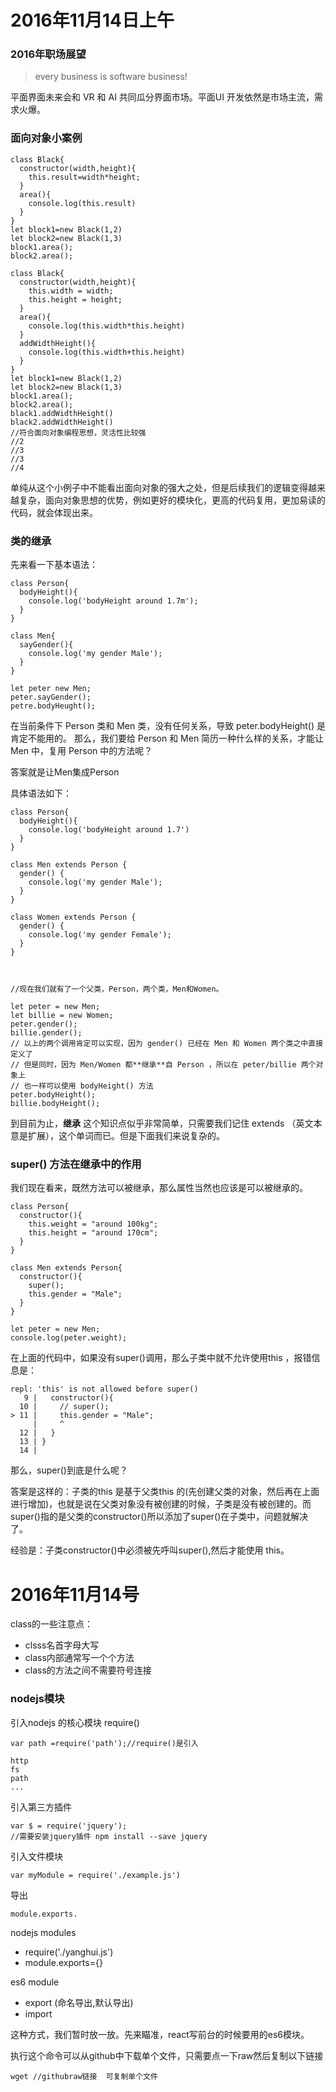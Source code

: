 # 2016年11月14日上午

### 2016年职场展望

> every business is software business!

平面界面未来会和 VR 和 AI 共同瓜分界面市场。平面UI 开发依然是市场主流，需求火爆。

### 面向对象小案例

```
class Black{
  constructor(width,height){
    this.result=width*height;
  }
  area(){
    console.log(this.result)
  }
}
let block1=new Black(1,2)
let block2=new Black(1,3)
block1.area();
block2.area();

```

```
class Black{
  constructor(width,height){
    this.width = width;
    this.height = height;
  }
  area(){
    console.log(this.width*this.height)
  }
  addWidthHeight(){
    console.log(this.width+this.height)
  }
}
let block1=new Black(1,2)
let block2=new Black(1,3)
block1.area();
block2.area();
black1.addWidthHeight()
black2.addWidthHeight()
//符合面向对象编程思想，灵活性比较强
//2
//3
//3
//4
```

单纯从这个小例子中不能看出面向对象的强大之处，但是后续我们的逻辑变得越来越复杂，面向对象思想的优势，例如更好的模块化，更高的代码复用，更加易读的代码，就会体现出来。

### 类的继承

先来看一下基本语法：

```
class Person{
  bodyHeight(){
    console.log('bodyHeight around 1.7m');
  }
}
```

```
class Men{
  sayGender(){
    console.log('my gender Male');
  }
}
```
```
let peter new Men;
peter.sayGender();
petre.bodyHeught();

```

在当前条件下 Person 类和 Men 类，没有任何关系，导致 peter.bodyHeight() 是肯定不能用的。 那么，我们要给 Person 和 Men 简历一种什么样的关系，才能让 Men 中，复用 Person 中的方法呢？

答案就是让Men集成Person

具体语法如下：
```
class Person{
  bodyHeight(){
    console.log('bodyHeight around 1.7')
  }
}

class Men extends Person {
  gender() {
    console.log('my gender Male');
  }
}

class Women extends Person {
  gender() {
    console.log('my gender Female');
  }
}



//现在我们就有了一个父类，Person，两个类，Men和Women。

let peter = new Men;
let billie = new Women;
peter.gender();
billie.gender();
// 以上的两个调用肯定可以实现，因为 gender() 已经在 Men 和 Women 两个类之中直接定义了
// 但是同时，因为 Men/Women 都**继承**自 Person ，所以在 peter/billie 两个对象上
// 也一样可以使用 bodyHeight() 方法
peter.bodyHeight();
billie.bodyHeight();
```

到目前为止，**继承** 这个知识点似乎非常简单，只需要我们记住 extends （英文本意是扩展），这个单词而已。但是下面我们来说复杂的。

### super() 方法在继承中的作用

我们现在看来，既然方法可以被继承，那么属性当然也应该是可以被继承的。

```
class Person{
  constructor(){
    this.weight = "around 100kg";
    this.height = "around 170cm";
  }
}

class Men extends Person{
  constructor(){
    super();
    this.gender = "Male";
  }
}

let peter = new Men;
console.log(peter.weight);

```

在上面的代码中，如果没有super()调用，那么子类中就不允许使用this
，报错信息是：

```
repl: 'this' is not allowed before super()
   9 |   constructor(){
  10 |     // super();
> 11 |     this.gender = "Male";
     |     ^
  12 |   }
  13 | }
  14 |

```

那么，super()到底是什么呢？

答案是这样的：子类的this 是基于父类this 的(先创建父类的对象，然后再在上面进行增加)，也就是说在父类对象没有被创建的时候，子类是没有被创建的。而super()指的是父类的constructor()所以添加了super()在子类中，问题就解决了。

经验是：子类constructor()中必须被先呼叫super(),然后才能使用 this。


# 2016年11月14号

class的一些注意点：
- clsss名首字母大写
- class内部通常写一个个方法
- class的方法之间不需要符号连接


### nodejs模块

引入nodejs 的核心模块 require()
```
var path =require('path');//require()是引入

```

```
http
fs
path
...

```
引入第三方插件

```
var $ = require('jquery');
//需要安装jquery插件 npm install --save jquery
```

引入文件模块
```
var myModule = require('./example.js')
```

导出
```
module.exports.
```
nodejs modules

- require('./yanghui.js')
- module.exports={}


es6 module

- export (命名导出,默认导出)
- import

这种方式，我们暂时放一放。先来瞄准，react写前台的时候要用的es6模块。


执行这个命令可以从github中下载单个文件，只需要点一下raw然后复制以下链接

```
wget //githubraw链接  可复制单个文件
```
